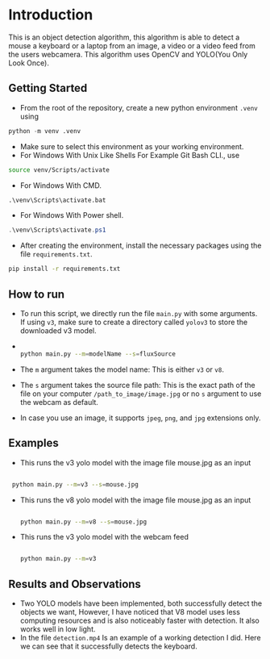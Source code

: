 # Introduction

This is an object detection algorithm, this algorithm is able to detect a mouse a keyboard or a laptop from an image, a video or a video feed from the users webcamera. This algorithm uses OpenCV and YOLO(You Only Look Once).

## Getting Started

* From the root of the repository, create a new python environment `.venv` using

```python
python -m venv .venv
```

* Make sure to select this environment as your working environment.
* For Windows With Unix Like Shells For Example Git Bash CLI., use

 ```sh
source venv/Scripts/activate
```

* For Windows With CMD.

 ```cmd
.\venv\Scripts\activate.bat
```

* For Windows With Power shell.

 ```powershell
.\venv\Scripts\activate.ps1
```

* After creating the environment, install the necessary packages using the file `requirements.txt`.

 ```bash
pip install -r requirements.txt
```

## How to run

* To run this script, we directly run the file `main.py` with some arguments. If using `v3`, make sure to create a directory called `yolov3` to store the downloaded v3 model.

* ```bash

  python main.py --m=modelName --s=fluxSource

  ```

* The `m` argument takes the model name: This is either `v3` or `v8`.
* The `s` argument takes the source file path: This is the exact path of the file on your computer `/path_to_image/image.jpg` or no `s` argument to use the webcam as default.
* In case you use an image, it supports `jpeg`, `png`, and `jpg` extensions only.

## Examples

* This runs the v3 yolo model with the image file mouse.jpg as an input

 ```bash

  python main.py --m=v3 --s=mouse.jpg

  ```

* This runs the v8 yolo model with the image file mouse.jpg as an input

  ```bash

  python main.py --m=v8 --s=mouse.jpg

  ```

* This runs the v3 yolo model with the webcam feed

  ```bash

  python main.py --m=v3

  ```

## Results and Observations

* Two YOLO models have been implemented, both successfully detect the objects we want, However, I have noticed that V8 model uses less computing resources and is also noticeably faster with detection. It also works well in low light.
* In the file `detection.mp4` Is an example of a working detection I did. Here we can see that it successfully detects the keyboard.
